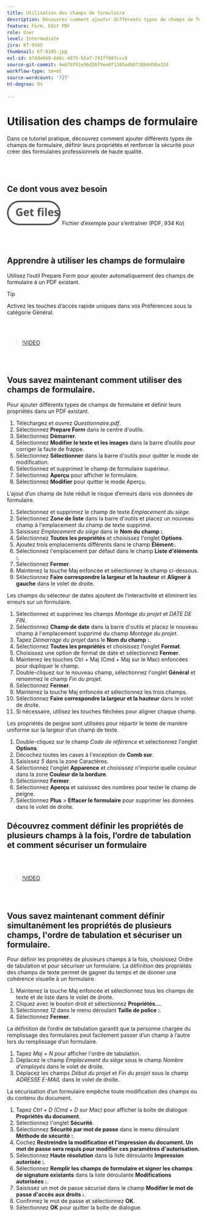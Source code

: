 ```yaml
---
title: Utilisation des champs de formulaire
description: Découvrez comment ajouter différents types de champs de formulaire, définir leurs propriétés et renforcer la sécurité pour créer des formulaires professionnels de haute qualité
feature: Form, Edit PDF
role: User
level: Intermediate
jira: KT-9345
thumbnail: KT-9345.jpg
exl-id: b7dde660-846c-4875-b5a7-741ff087ccc9
source-git-commit: 4e6fbf91e96d26f9ee8f1105ad68738b9450a32d
workflow-type: tm+mt
source-wordcount: '727'
ht-degree: 0%

---
```


# Utilisation des champs de formulaire

Dans ce tutoriel pratique, découvrez comment ajouter différents types de champs de formulaire, définir leurs propriétés et renforcer la sécurité pour créer des formulaires professionnels de haute qualité.

<br> 

## Ce dont vous avez besoin

[![Obtenir le fichier](../assets/Getfiles.svg)](../assets/Questionnaire.pdf)
Fichier d’exemple pour s’entraîner (PDF, 934 Ko)

<br> 

## Apprendre à utiliser les champs de formulaire

Utilisez l’outil Prepare Form pour ajouter automatiquement des champs de formulaire à un PDF existant.

>[!TIP]
>
>Activez les touches d’accès rapide uniques dans vos Préférences sous la catégorie Général.

<br> 

>[!VIDEO](https://video.tv.adobe.com/v/340084?quality=12&learn=on&hidetitle=true)

<br> 

## Vous savez maintenant comment utiliser des champs de formulaire.

Pour ajouter différents types de champs de formulaire et définir leurs propriétés dans un PDF existant.

1. Téléchargez et ouvrez *Questionnaire.pdf*.
1. Sélectionnez **Prepare Form** dans le centre d&#39;outils.
1. Sélectionnez **Démarrer**.
1. Sélectionnez **Modifier le texte et les images** dans la barre d’outils pour corriger la faute de frappe.
1. Sélectionnez **Sélectionner** dans la barre d&#39;outils pour quitter le mode de modification.
1. Sélectionnez et supprimez le champ de formulaire supérieur.
1. Sélectionnez **Aperçu** pour afficher le formulaire.
1. Sélectionnez **Modifier** pour quitter le mode Aperçu.

L’ajout d’un champ de liste réduit le risque d’erreurs dans vos données de formulaire.

1. Sélectionnez et supprimez le champ de texte *Emplacement du siège*.
1. Sélectionnez **Zone de liste** dans la barre d&#39;outils et placez un nouveau champ à l&#39;emplacement du champ de texte supprimé.
1. Saisissez *Emplacement du siège* dans le **Nom du champ :**.
1. Sélectionnez **Toutes les propriétés** et choisissez l&#39;onglet **Options**.
1. Ajoutez trois emplacements différents dans le champ **Élément:**.
1. Sélectionnez l&#39;emplacement par défaut dans le champ **Liste d&#39;éléments :**.
1. Sélectionnez **Fermer**.
1. Maintenez la touche Maj enfoncée et sélectionnez le champ ci-dessous.
1. Sélectionnez **Faire correspondre la largeur et la hauteur** et **Aligner à gauche** dans le volet de droite.

Les champs du sélecteur de dates ajoutent de l’interactivité et éliminent les erreurs sur un formulaire.

1. Sélectionnez et supprimez les champs *Montage du projet* et *DATE DE FIN*.
1. Sélectionnez **Champ de date** dans la barre d&#39;outils et placez le nouveau champ à l&#39;emplacement supprimé du champ *Montage du projet*.
1. Tapez *Démarrage du projet* dans le **Nom du champ :**.
1. Sélectionnez **Toutes les propriétés** et choisissez l&#39;onglet **Format**.
1. Choisissez une option de format de date et sélectionnez **Fermer**.
1. Maintenez les touches Ctrl + Maj (Cmd + Maj sur le Mac) enfoncées pour dupliquer le champ.
1. Double-cliquez sur le nouveau champ, sélectionnez l&#39;onglet **Général** et renommez le champ *Fin du projet*.
1. Sélectionnez **Fermer**.
1. Maintenez la touche Maj enfoncée et sélectionnez les trois champs.
1. Sélectionnez **Faire correspondre la largeur et la hauteur** dans le volet de droite.
1. Si nécessaire, utilisez les touches fléchées pour aligner chaque champ.

Les propriétés de peigne sont utilisées pour répartir le texte de manière uniforme sur la largeur d’un champ de texte.

1. Double-cliquez sur le champ *Code de référence* et sélectionnez l&#39;onglet **Options**.
1. Décochez toutes les cases à l&#39;exception de **Comb sur**.
1. Saisissez *5* dans la zone Caractères.
1. Sélectionnez l&#39;onglet **Apparence** et choisissez n&#39;importe quelle couleur dans la zone **Couleur de la bordure**.
1. Sélectionnez **Fermer**.
1. Sélectionnez **Aperçu** et saisissez des nombres pour tester le champ de peigne.
1. Sélectionnez **Plus** > **Effacer le formulaire** pour supprimer les données dans le volet de droite.

## Découvrez comment définir les propriétés de plusieurs champs à la fois, l’ordre de tabulation et comment sécuriser un formulaire

<br> 

>[!VIDEO](https://video.tv.adobe.com/v/340096?hidetitle=true)

<br> 

## Vous savez maintenant comment définir simultanément les propriétés de plusieurs champs, l&#39;ordre de tabulation et sécuriser un formulaire.

Pour définir les propriétés de plusieurs champs à la fois, choisissez Ordre de tabulation et pour sécuriser un formulaire. La définition des propriétés des champs de texte permet de gagner du temps et de donner une cohérence visuelle à un formulaire.

1. Maintenez la touche Maj enfoncée et sélectionnez tous les champs de texte et de liste dans le volet de droite.
1. Cliquez avec le bouton droit et sélectionnez **Propriétés...**.
1. Sélectionnez *12* dans le menu déroulant **Taille de police :**.
1. Sélectionnez **Fermer**.

La définition de l’ordre de tabulation garantit que la personne chargée du remplissage des formulaires peut facilement passer d’un champ à l’autre lors du remplissage d’un formulaire.

1. Tapez *Maj + N* pour afficher l&#39;ordre de tabulation.
1. Déplacez le champ *Emplacement du siège* sous le champ *Nombre d&#39;employés* dans le volet de droite.
1. Déplacez les champs *Début du projet* et *Fin du projet* sous le champ *ADRESSE E-MAIL* dans le volet de droite.

La sécurisation d’un formulaire empêche toute modification des champs ou du contenu du document.

1. Tapez *Ctrl + D (Cmd + D sur Mac)* pour afficher la boîte de dialogue **Propriétés du document**.
1. Sélectionnez l&#39;onglet **Sécurité**.
1. Sélectionnez **Sécurité par mot de passe** dans le menu déroulant **Méthode de sécurité :**.
1. Cochez **Restreindre la modification et l&#39;impression du document. Un mot de passe sera requis pour modifier ces paramètres d&#39;autorisation.**
1. Sélectionnez **Haute résolution** dans la liste déroulante **Impression autorisée :**.
1. Sélectionnez **Remplir les champs de formulaire et signer les champs de signature existants** dans la liste déroulante **Modifications autorisées :**.
1. Saisissez un mot de passe sécurisé dans le champ **Modifier le mot de passe d&#39;accès aux droits :**.
1. Confirmez le mot de passe et sélectionnez **OK**.
1. Sélectionnez **OK** pour quitter la boîte de dialogue.
